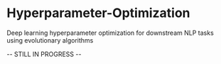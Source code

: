 # Hyperparameter-Optimization
Deep learning hyperparameter optimization for downstream NLP tasks using evolutionary algorithms

-- STILL IN PROGRESS --
